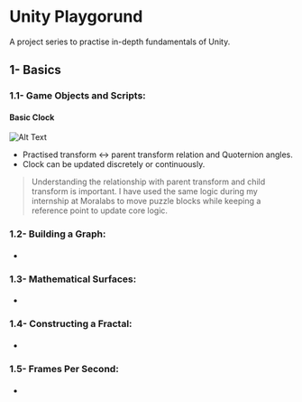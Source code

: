 # **Unity Playgorund** 
A project series to practise in-depth fundamentals of Unity.
## **1- Basics**
### 1.1- Game Objects and Scripts:
#### Basic Clock
![Alt Text](https://media.giphy.com/media/TJydmHKi6UeDOi4yEr/giphy.gif)
* Practised transform <-> parent transform relation and Quoternion angles. 
* Clock can be updated discretely or continuously.
> Understanding the relationship with parent transform and child transform is important. I have used the same logic during my internship at Moralabs to move puzzle blocks while keeping a reference point to update core logic.

### 1.2- Building a Graph:
#### <temp project title>
* <temp project description>

### 1.3- Mathematical Surfaces:
#### <temp project title>
* <temp project description>

### 1.4- Constructing a Fractal:
#### <temp project title>
* <temp project description>

### 1.5- Frames Per Second:
#### <temp project title>
* <temp project description>
